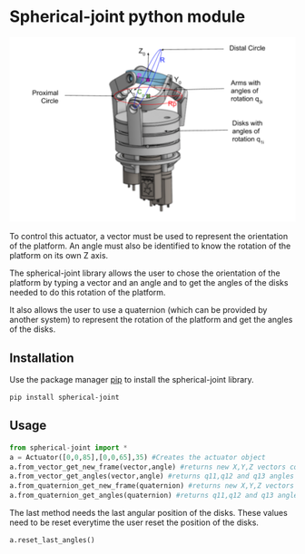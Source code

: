 # Spherical-joint python module

![Actuator description](/screenshot.png)

To control this actuator, a vector must be used to represent the orientation of the platform.
An angle must also be identified to know the rotation of the platform on its own Z axis.

The spherical-joint library allows the user to chose the orientation of the platform by typing a vector and an angle
and to get the angles of the disks needed to do this rotation of the platform.

It also allows the user to use a quaternion (which can be provided by another system) to represent the rotation of the platform
and get the angles of the disks.

## Installation

Use the package manager [pip](https://pip.pypa.io/en/stable/) to install the spherical-joint library.
```bash
pip install spherical-joint
```

## Usage

```python
from spherical-joint import *
a = Actuator([0,0,85],[0,0,65],35) #Creates the actuator object
a.from_vector_get_new_frame(vector,angle) #returns new X,Y,Z vectors coordinates
a.from_vector_get_angles(vector,angle) #returns q11,q12 and q13 angles values
a.from_quaternion_get_new_frame(quaternion) #returns new X,Y,Z vectors coordinates
a.from_quaternion_get_angles(quaternion) #returns q11,q12 and q13 angles values
```
The last method needs the last angular position of the disks.
These values need to be reset everytime the user reset the position of the disks.
```python
a.reset_last_angles()
```
